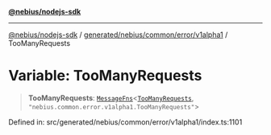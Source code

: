 [**@nebius/nodejs-sdk**](../../../../../../README.md)

***

[@nebius/nodejs-sdk](../../../../../../README.md) / [generated/nebius/common/error/v1alpha1](../README.md) / TooManyRequests

# Variable: TooManyRequests

> **TooManyRequests**: [`MessageFns`](../../../../../../runtime/protos/core/interfaces/MessageFns.md)\<[`TooManyRequests`](../interfaces/TooManyRequests.md), `"nebius.common.error.v1alpha1.TooManyRequests"`\>

Defined in: src/generated/nebius/common/error/v1alpha1/index.ts:1101
